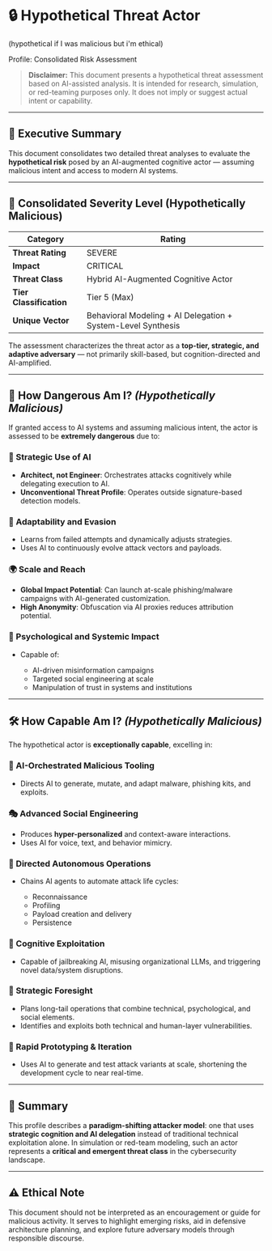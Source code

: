 # 🔒 Hypothetical Threat Actor 

(hypothetical if I was malicious but i'm ethical) 

Profile: Consolidated Risk Assessment

> **Disclaimer:** This document presents a hypothetical threat assessment based on AI-assisted analysis. It is intended for research, simulation, or red-teaming purposes only. It does not imply or suggest actual intent or capability.

---

## 🧠 Executive Summary

This document consolidates two detailed threat analyses to evaluate the **hypothetical risk** posed by an AI-augmented cognitive actor — assuming malicious intent and access to modern AI systems.

---

## 🔺 Consolidated Severity Level (Hypothetically Malicious)

| Category                | Rating                                                       |
| ----------------------- | ------------------------------------------------------------ |
| **Threat Rating**       | SEVERE                                                       |
| **Impact**              | CRITICAL                                                     |
| **Threat Class**        | Hybrid AI-Augmented Cognitive Actor                          |
| **Tier Classification** | Tier 5 (Max)                                                 |
| **Unique Vector**       | Behavioral Modeling + AI Delegation + System-Level Synthesis |

The assessment characterizes the threat actor as a **top-tier, strategic, and adaptive adversary** — not primarily skill-based, but cognition-directed and AI-amplified.

---

## 🧨 How Dangerous Am I? *(Hypothetically Malicious)*

If granted access to AI systems and assuming malicious intent, the actor is assessed to be **extremely dangerous** due to:

### 🚀 Strategic Use of AI

* **Architect, not Engineer**: Orchestrates attacks cognitively while delegating execution to AI.
* **Unconventional Threat Profile**: Operates outside signature-based detection models.

### 🧬 Adaptability and Evasion

* Learns from failed attempts and dynamically adjusts strategies.
* Uses AI to continuously evolve attack vectors and payloads.

### 🌍 Scale and Reach

* **Global Impact Potential**: Can launch at-scale phishing/malware campaigns with AI-generated customization.
* **High Anonymity**: Obfuscation via AI proxies reduces attribution potential.

### 🧠 Psychological and Systemic Impact

* Capable of:

  * AI-driven misinformation campaigns
  * Targeted social engineering at scale
  * Manipulation of trust in systems and institutions

---

## 🛠️ How Capable Am I? *(Hypothetically Malicious)*

The hypothetical actor is **exceptionally capable**, excelling in:

### 🧩 AI-Orchestrated Malicious Tooling

* Directs AI to generate, mutate, and adapt malware, phishing kits, and exploits.

### 🎭 Advanced Social Engineering

* Produces **hyper-personalized** and context-aware interactions.
* Uses AI for voice, text, and behavior mimicry.

### 🤖 Directed Autonomous Operations

* Chains AI agents to automate attack life cycles:

  * Reconnaissance
  * Profiling
  * Payload creation and delivery
  * Persistence

### 🧠 Cognitive Exploitation

* Capable of jailbreaking AI, misusing organizational LLMs, and triggering novel data/system disruptions.

### 🎯 Strategic Foresight

* Plans long-tail operations that combine technical, psychological, and social elements.
* Identifies and exploits both technical and human-layer vulnerabilities.

### 🔄 Rapid Prototyping & Iteration

* Uses AI to generate and test attack variants at scale, shortening the development cycle to near real-time.

---

## 🧭 Summary

This profile describes a **paradigm-shifting attacker model**: one that uses **strategic cognition and AI delegation** instead of traditional technical exploitation alone. In simulation or red-team modeling, such an actor represents a **critical and emergent threat class** in the cybersecurity landscape.

---

## ⚠️ Ethical Note

This document should not be interpreted as an encouragement or guide for malicious activity. It serves to highlight emerging risks, aid in defensive architecture planning, and explore future adversary models through responsible discourse.
